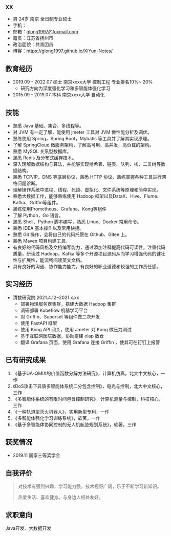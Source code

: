 



### XX

- 男	24岁	南京	全日制专业硕士
- 手机：
- 邮箱：glong1997@foxmail.com
- 籍贯：江苏省扬州市
- 政治面貌：共青团员
- 博客：https://glong1997.github.io/XiYun-Notes/



## 教育经历

- 2019.09 - 2022.07	硕士	南京xxxx大学	控制工程	专业排名10%~ 20%
  - 研究方向为深度强化学习和多智能体强化学习
- 2015.09 - 2019.07	本科	南京xxxx大学	自动化



## 技能

- 熟悉 Java 基础、集合、多线程等。
- 对 JVM 有一定了解，能使用 jmeter 工具对 JVM 做性能分析及调优。
- 熟练使用 Spring，Spring Boot，Mybatis 等工具并了解其实现原理。
- 了解 SpringCloud 微服务架构，了解高可用、高并发，高负载的架构。
- 熟悉 MySQL 关系型数据库。
- 熟悉 Redis 及分布式缓存技术。
- 深入理解数据结构与算法，并能够实现哈希表、链表、队列、栈、二叉树等数据结构。
- 熟悉 TCP/IP、DNS 等底层协议，熟悉 HTTP 协议，熟练掌握各种工具进行网络问题诊断。
- 理解操作系统中进程、线程、死锁、虚拟化、文件系统等原理和简单实现。
- 熟悉大数据工作，能够熟练使用 Hadoop 框架以及DataX、Hive、Flume、Kafka、Griffin等组件。
- 熟练使用Prometheus、Grafana、Kong等组件
- 了解 Python，Go 语言。
- 熟悉 Shell、Python 脚本编写，熟悉 Linux、Docker 常用命令。
- 熟悉 IDEA 基本操作以及常用快捷。
- 熟悉 Git 操作，会将自己的代码托管在 Github、Gitee 上。
- 熟悉 Maven 项目构建工具。
- 有良好的代码风格及文档编写能力，通过添加注释提高代码可读性，注重代码质量，研读过 Hadoop，Kafka 等多个开源项目源码从而学习增强代码的健壮性与扩展性，能流畅阅读英文文档。
- 具有良好的沟通、协作能力能力，有良好的职业道德和较强的工作责任感。



## 实习经历

- 清数研究院		2021.4.12~2021.x.xx
  - 部署物理服务器集群，搭建大数据 Hadoop 集群
  - 调研部署 Kubeflow 机器学习平台
  - 对 Griffin、Superset 等组件做二次开发
  - 使用 FastAPI 框架
  - 使用 Kong API 网关，使用 Jmeter 对 Kong 做压力测试
  - 基于互联网医院数据，协助搭建 olap 数仓
  - 翻译 Grafana 页面，使用 Grafana 连接 Griffin ，使其可在钉钉上报警

## 已有研究成果

1. 《基于UA-QMIX的价值函数分解方法研究》，计算机仿真，北大中文核心，一作
2. 《DoS攻击下异质多智能体系统二分包含控制》，电光与控制，北大中文核心，三作
3. 《多智能体系统的有限时间包含控制研究》，计算机测量与控制，科技核心，三作
4. 《一种轨道型灭火机器人》，实用新型专利，一作
5. 《多智能体强化学习训练系统》，软著，一作
6. 《基于多智能体协同控制的无人机航迹规划系统》，软著，三作

## 获奖情况

- 2019.11 国家三等奖学金



## 自我评价

> 对技术有强烈兴趣，学习能力强，技术视野广阔，乐于不断学习新知识。
>
> 热爱生活、喜欢健身。与身边人相处友好。



## 求职意向

Java开发、大数据开发